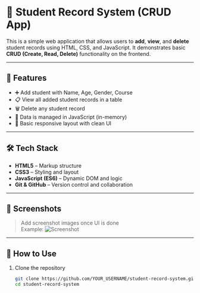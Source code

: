 # 📘 Student Record System (CRUD App)

This is a simple web application that allows users to **add**, **view**, and **delete** student records using HTML, CSS, and JavaScript. It demonstrates basic **CRUD (Create, Read, Delete)** functionality on the frontend.

---

## 📌 Features

- ➕ Add student with Name, Age, Gender, Course
- 📋 View all added student records in a table
- 🗑️ Delete any student record
- 💾 Data is managed in JavaScript (in-memory)
- 🎨 Basic responsive layout with clean UI

---

## 🛠️ Tech Stack

- **HTML5** – Markup structure
- **CSS3** – Styling and layout
- **JavaScript (ES6)** – Dynamic DOM and logic
- **Git & GitHub** – Version control and collaboration

---

## 📸 Screenshots

> Add screenshot images once UI is done  
> Example:
> ![Screenshot](./screenshots/app-preview.png)

---

## 🚀 How to Use

1. Clone the repository  
   ```bash
   git clone https://github.com/YOUR_USERNAME/student-record-system.git
   cd student-record-system
